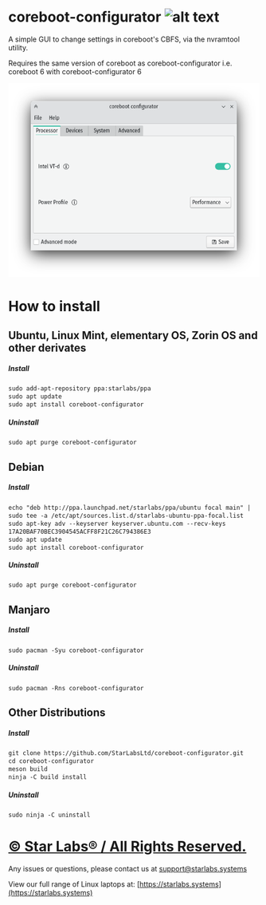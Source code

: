 # coreboot-configurator ![alt text](https://cdn.shopify.com/s/files/1/2059/5897/files/Star_50x.png?v=1513954416 "Star Labs Systems")

A simple GUI to change settings in coreboot's CBFS, via the nvramtool utility.

Requires the same version of coreboot as coreboot-configurator i.e. coreboot 6 with coreboot-configurator 6


![coreboot-configurator](screenshots/coreboot-configurator.png)
# How to install
## Ubuntu, Linux Mint, elementary OS, Zorin OS and other derivates
##### Install
```
sudo add-apt-repository ppa:starlabs/ppa
sudo apt update
sudo apt install coreboot-configurator
```
##### Uninstall
```
sudo apt purge coreboot-configurator
```

## Debian
##### Install
```
echo "deb http://ppa.launchpad.net/starlabs/ppa/ubuntu focal main" | sudo tee -a /etc/apt/sources.list.d/starlabs-ubuntu-ppa-focal.list 
sudo apt-key adv --keyserver keyserver.ubuntu.com --recv-keys 17A20BAF70BEC3904545ACFF8F21C26C794386E3
sudo apt update
sudo apt install coreboot-configurator
```

##### Uninstall
```
sudo apt purge coreboot-configurator
```

## Manjaro
##### Install
```
sudo pacman -Syu coreboot-configurator
```
##### Uninstall
```
sudo pacman -Rns coreboot-configurator
```

## Other Distributions
##### Install
```
git clone https://github.com/StarLabsLtd/coreboot-configurator.git
cd coreboot-configurator
meson build
ninja -C build install
```
##### Uninstall
```
sudo ninja -C uninstall
```

# [© Star Labs® / All Rights Reserved.](https://starlabs.systems)
Any issues or questions, please contact us at [support@starlabs.systems](mailto:supportstarlabs.systems)

View our full range of Linux laptops at: [https://starlabs.systems](https://starlabs.systems)

